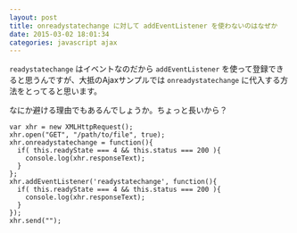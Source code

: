 ```yaml
---
layout: post
title: onreadystatechange に対して addEventListener を使わないのはなぜか
date: 2015-03-02 18:01:34
categories: javascript ajax
---
```

<p><code>readystatechange</code> はイベントなのだから <code>addEventListener</code> を使って登録できると思うんですが、大抵のAjaxサンプルでは <code>onreadystatechange</code> に代入する方法をとってると思います。</p>

<p>なにか避ける理由でもあるんでしょうか。ちょっと長いから？</p>

<pre><code>var xhr = new XMLHttpRequest();
xhr.open("GET", "/path/to/file", true);
xhr.onreadystatechange = function(){
  if( this.readyState === 4 &amp;&amp; this.status === 200 ){
    console.log(xhr.responseText);
  }
};
xhr.addEventListener('readystatechange', function(){
  if( this.readyState === 4 &amp;&amp; this.status === 200 ){
    console.log(xhr.responseText);
  }
});
xhr.send("");
</code></pre>
